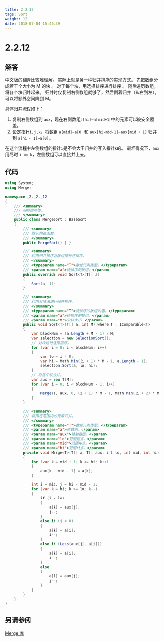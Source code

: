 ```yaml
---
title: 2.2.12
tags: Sort
weight: 12
date: 2018-07-04 15:46:39
---
```


# 2.2.12


## 解答

中文版的翻译比较难理解。
实际上就是另一种归并排序的实现方式。 
先把数组分成若干个大小为 M 的块 。
对于每个块，用选择排序进行排序 。
随后遍历数组，将各个块归并起来。
归并时仅复制右侧数组就够了，然后倒着归并（从右到左），可以将额外空间降到 M。

具体归并流程如下：

1. 复制右侧数组到 `aux`，现在右侧数组`a[hi]~a[mid+1]`中的元素可以被安全覆盖。
2. 设定指针`i,j,k`，将数组  `a[mid]~a[0]` 和 `aux[hi-mid-1]~aux[mid + 1]` 归并到 `a[hi - 1]~a[0]`。

在这个流程中左侧数组的指针`i`是不会大于归并的写入指针`k`的。
最坏情况下，`aux`用尽时 `i == k`，左侧数组可以直接并上去。

## 代码

```csharp
using System;
using Merge;

namespace _2._2._12
{
    /// <summary>
    /// 归并排序类。
    /// </summary>
    public class MergeSort : BaseSort
    {
        /// <summary>
        /// 默认构造函数。
        /// </summary>
        public MergeSort() { }

        /// <summary>
        /// 利用归并排序将数组按升序排序。
        /// </summary>
        /// <typeparam name="T">数组元素类型。</typeparam>
        /// <param name="a">待排序的数组。</param>
        public override void Sort<T>(T[] a)
        {
            Sort(a, 1);
        }

        /// <summary>
        /// 利用分块法进行归并排序。
        /// </summary>
        /// <typeparam name="T">待排序的数组内容。</typeparam>
        /// <param name="a">待排序的数组。</param>
        /// <param name="M">分块大小。</param>
        public void Sort<T>(T[] a, int M) where T : IComparable<T>
        {
            var blockNum = (a.Length + M - 1) / M;
            var selection = new SelectionSort();
            // 对块进行选择排序。
            for (var i = 0; i < blockNum; i++)
            {
                var lo = i * M;
                var hi = Math.Min((i + 1) * M - 1, a.Length - 1);
                selection.Sort(a, lo, hi);
            }
            // 将各个块合并。
            var aux = new T[M];
            for (var i = 0; i < blockNum - 1; i++)
            {
                Merge(a, aux, 0, (i + 1) * M - 1, Math.Min((i + 2) * M - 1, a.Length - 1));
            }
        }

        /// <summary>
        /// 将指定范围内的元素归并。
        /// </summary>
        /// <typeparam name="T">数组元素类型。</typeparam>
        /// <param name="a">原数组。</param>
        /// <param name="aux">辅助数组。</param>
        /// <param name="lo">范围起点。</param>
        /// <param name="mid">范围中点。</param>
        /// <param name="hi">范围终点。</param>
        private void Merge<T>(T[] a, T[] aux, int lo, int mid, int hi) where T : IComparable<T>
        {
            for (var k = mid + 1; k <= hi; k++)
            {
                aux[k - mid - 1] = a[k];
            }

            int i = mid, j = hi - mid - 1;
            for (var k = hi; k >= lo; k--)
            {
                if (i < lo)
                {
                    a[k] = aux[j];
                    j--;
                }
                else if (j < 0)
                {
                    a[k] = a[i];
                    i--;
                }
                else if (Less(aux[j], a[i]))
                {
                    a[k] = a[i];
                    i--;
                }
                else
                {
                    a[k] = aux[j];
                    j--;
                }
            }
        }
    }
}
```

## 另请参阅

[Merge 库](https://github.com/ikesnowy/Algorithms-4th-Edition-in-Csharp/tree/master/2%20Sorting/2.2/Merge)
